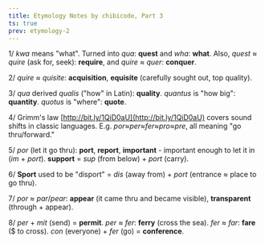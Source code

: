 ```yaml
---
title: Etymology Notes by chibicode, Part 3
ts: true
prev: etymology-2
---
```


1/ *kwa* means "what". Turned into *qua*: **quest** and *wha*: **what**. Also, *quest* ≈ *quire* (ask for, seek): **require**, and *quire* ≈ *quer*: **conquer**.

2/ *quire* ≈ *quisite*: **acquisition**, **equisite** (carefully sought out, top quality).

3/ *qua* derived *qualis* ("how" in Latin): **quality**. *quantus* is "how big": **quantity**. *quotus* is "where": **quote**.

4/ Grimm's law [http://bit.ly/1QiD0aU](http://bit.ly/1QiD0aU) covers sound shifts in classic languages. E.g. *por*≈*per*≈*fer*≈*pro*≈*pre*, all meaning "go thru/forward."

5/ *por* (let it go thru): **port**, **report**, **important** - important enough to let it in (*im* + *port*). **support** = *sup* (from below) + *port* (carry).

6/ **Sport** used to be "disport" = *dis* (away from) + *port* (entrance ≈ place to go thru).

7/ *por* ≈ *par*/*pear*: **appear** (it came thru and became visible), **transparent** (through + appear).

8/ *per* + *mit* (send) = **permit**. *per* ≈ *fer*: **ferry** (cross the sea). *fer* ≈ *far*: **fare** ($ to cross). *con* (everyone) + *fer* (go) = **conference**.
